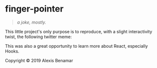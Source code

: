 # finger-pointer

>_a joke, mostly._

This little project's only purpose is to reproduce, with a slight interactivity twist, the following twitter meme:


  
This was also a great opportunity to learn more about React, especially Hooks.

Copyright ©­­ 2019 Alexis Benamar